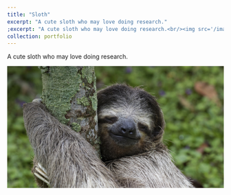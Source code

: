 ```yaml
---
title: "Sloth"
excerpt: "A cute sloth who may love doing research."
;excerpt: "A cute sloth who may love doing research.<br/><img src='/images/cute.jpg'>"
collection: portfolio
---
```


A cute sloth who may love doing research. 

![A cute sloth](/images/cute.jpg "A cute sloth")   
